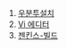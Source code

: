 
1. [우분투설치](https://jhjjang.github.io/system/install_ubuntu)
2. [Vi 에디터](https://jhjjang.github.io/system/vi_editor)
3. [젠킨스-빌드](https://jhjjang.github.io/system/build)
